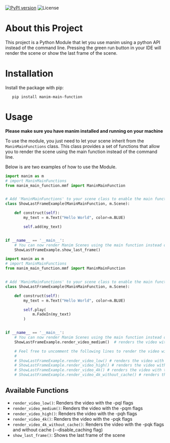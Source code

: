 [![PyPI version](https://img.shields.io/pypi/v/manim-main-function)](https://pypi.org/project/manim-main-function/)
![License](https://img.shields.io/pypi/l/manim-main-function)


# About this Project

This project is a Python Module that let you use manim using a python API instead of the command line.
Pressing the green run button in your IDE will render the scene or show the last frame of the scene.

# Installation

Install the package with pip:
```
   pip install manim-main-function
```

# Usage

**Please make sure you have manim installed and running on your machine**

To use the module, you just need to let your scene inherit from the `ManinMainFunctions` class.
This class provides a set of functions that allow you to render the scene using the main function instead of the command line.

Below is are two examples of how to use the Module.

```python
import manim as m
# import ManinMainFunctions
from manim_main_function.mmf import ManinMainFunction


# Add 'ManinMainFunctions' to your scene class to enable the main function
class ShowLastFrameExample(ManinMainFunction, m.Scene):

    def construct(self):
        my_text = m.Text("Hello World", color=m.BLUE)

        self.add(my_text)


if __name__ == '__main__':
    # You can now render Manim Scenes using the main function instead of the command line!
    ShowLastFrameExample.show_last_frame()
```

```python
import manim as m
# import ManinMainFunctions
from manim_main_function.mmf import ManinMainFunction


# Add 'ManinMainFunctions' to your scene class to enable the main function
class ShowLastFrameExample(ManinMainFunction, m.Scene):

    def construct(self):
        my_text = m.Text("Hello World", color=m.BLUE)

        self.play(
            m.FadeIn(my_text)
        )


if __name__ == '__main__':
    # You can now render Manim Scenes using the main function instead of the command line!
    ShowLastFrameExample.render_video_medium()  # renders the video with the -pqm flags

    # Feel free to uncomment the following lines to render the video with different quality settings:
    # 
    # ShowLastFrameExample.render_video_low() # renders the video with the -pql flags
    # ShowLastFrameExample.render_video_high() # renders the video with the -pqh flags
    # ShowLastFrameExample.render_video_4k() # renders the video with the -pqk flags
    # ShowLastFrameExample.render_video_4k_without_cache() # renders the video with the -pqk flags and without cache (--disable_caching flag)


```
## Available Functions
- `render_video_low()`: Renders the video with the -pql flags
- `render_video_medium()`: Renders the video with the -pqm flags
- `render_video_high()`: Renders the video with the -pqh flags
- `render_video_4k()`: Renders the video with the -pqk flags
- `render_video_4k_without_cache()`: Renders the video with the -pqk flags and without cache (--disable_caching flag)
- `show_last_frame()`: Shows the last frame of the scene